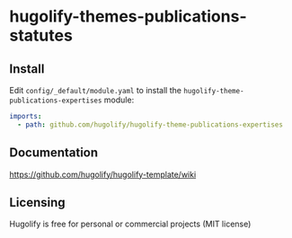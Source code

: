 # hugolify-themes-publications-statutes

## Install
Edit `config/_default/module.yaml` to install the `hugolify-theme-publications-expertises` module:
```yml
imports:
  - path: github.com/hugolify/hugolify-theme-publications-expertises
```

## Documentation
https://github.com/hugolify/hugolify-template/wiki

## Licensing
Hugolify is free for personal or commercial projects (MIT license)
